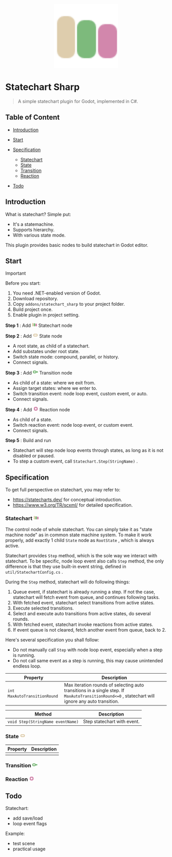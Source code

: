 <p align="center">
  <img src="./addons/statechart_sharp/icon/Statechart.svg" height="200px" />
</p>

# Statechart Sharp

 > A simple statechart plugin for Godot, implemented in C#.

## Table of Content

- [Introduction](#introduction)
- [Start](#start)
- [Specification](#specification)

  - [Statechart](#statechart)
  - [State](#state)
  - [Transition](#transition)
  - [Reaction](#reaction)

- [Todo](#todo)

## Introduction

What is statechart? Simple put:

- It's a statemachine.
- Supports hierarchy.
- With various state mode.

This plugin provides basic nodes to build statechart in Godot editor.

## Start

> [!IMPORTANT]
>
> Before you start:
>
> 1. You need .NET-enabled version of Godot.
> 2. Download repository.
> 3. Copy `addons/statechart_sharp` to your project folder.
> 4. Build project once.
> 5. Enable plugin in project setting.

**Step 1** : Add <img src="./addons/statechart_sharp/icon/Statechart.svg" alt="Statechart" style="width:16px;" align="bottom"/> Statechart node

**Step 2** : Add <img src="./addons/statechart_sharp/icon/State.svg" style="width:16px;" alt="State" align="bottom"/> State node

- A root state, as child of a statechart.
- Add substates under root state.
- Switch state mode: compound, parallel, or history.
- Connect signals.

**Step 3** : Add <img src="./addons/statechart_sharp/icon/Transition.svg" style="width:16px;" alt="Transition" align="bottom"/> Transition node

- As child of a state: where we exit from.
- Assign target states: where we enter to.
- Switch transition event: node loop event, custom event, or auto.
- Connect signals.

**Step 4** : Add <img src="./addons/statechart_sharp/icon/Reaction.svg" style="width:16px;" alt="Action" align="bottom"/> Reaction node

- As child of a state.
- Switch reaction event: node loop event, or custom event.
- Connect signals.

**Step 5** : Build and run

- Statechart will step node loop events through states, as long as it is not disabled or paused.
- To step a custom event, call `Statechart.Step(StringName)` .

## Specification

To get full perspective on statechart, you may refer to:

- https://statecharts.dev/ for conceptual introduction.
- https://www.w3.org/TR/scxml/ for detailed specification.

### Statechart <img src="./addons/statechart_sharp/icon/Statechart.svg" alt="Statechart" style="width:16px;" align="bottom"/>

The control node of whole statechart. You can simply take it as "state machine node" as in common state machine system. To make it work properly, add exactly 1 child `State` node as `RootState` , which is always active.

Statechart provides `Step` method, which is the sole way we interact with statechart. To be specific, node loop event also calls `Step` method, the only difference is that they use built-in event string, defined in `util/StatechartConfig.cs` .

During the `Step` method, statechart will do following things:

1. Queue event, if statechart is already running a step. If not the case, statechart will fetch event from queue, and continues following tasks.
2. With fetched event, statechart select transitions from active states.
3. Execute selected transitions.
4. Select and execute auto transitions from active states, do several rounds.
5. With fetched event, statechart invoke reactions from active states.
6. If event queue is not cleared, fetch another event from queue, back to 2.

Here's several specification you shall follow:

- Do not manually call `Step` with node loop event, especially when a step is running.
- Do not call same event as a step is running, this may cause unintended endless loop.

| Property | Description |
| ---- | ---- |
| `int MaxAutoTransitionRound` | Max iteration rounds of selecting auto transitions in a single step. If `MaxAutoTransitionRound<=0` , statechart will ignore any auto transition. |

| Method | Description |
| ---- | ---- |
| `void Step(StringName eventName)` | Step statechart with event. |


### State <img src="./addons/statechart_sharp/icon/State.svg" alt="Statechart" style="width:16px;" align="bottom"/>


| Property | Description |
| ---- | ---- |
|  |


### Transition <img src="./addons/statechart_sharp/icon/Transition.svg" alt="Statechart" style="width:16px;" align="bottom"/>

### Reaction <img src="./addons/statechart_sharp/icon/Reaction.svg" alt="Statechart" style="width:16px;" align="bottom"/>

## Todo

Statechart:

- add save/load
- loop event flags

Example:

- test scene
- practical usage
